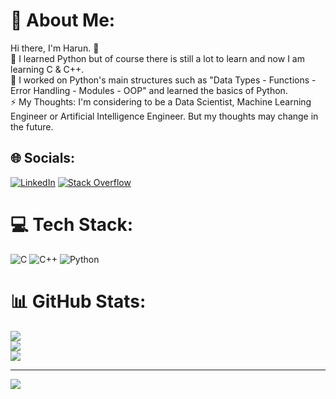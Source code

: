 # 💫 About Me:
Hi there, I'm Harun. 👋<br>🌱 I learned Python but of course there is still a lot to learn and now I am learning C & C++.<br>🔭 I worked on Python's main structures such as "Data Types - Functions - Error Handling - Modules - OOP" and learned the basics of Python.<br>⚡ My Thoughts: I'm considering to be a Data Scientist, Machine Learning Engineer or Artificial Intelligence Engineer. But my thoughts may change in the future.


## 🌐 Socials:
[![LinkedIn](https://img.shields.io/badge/LinkedIn-%230077B5.svg?logo=linkedin&logoColor=white)](https://linkedin.com/in/harun-uyguc) [![Stack Overflow](https://img.shields.io/badge/-Stackoverflow-FE7A16?logo=stack-overflow&logoColor=white)](https://stackoverflow.com/users/19988617) 

# 💻 Tech Stack:
![C](https://img.shields.io/badge/c-%2300599C.svg?style=flat&logo=c&logoColor=white) ![C++](https://img.shields.io/badge/c++-%2300599C.svg?style=flat&logo=c%2B%2B&logoColor=white) ![Python](https://img.shields.io/badge/python-3670A0?style=flat&logo=python&logoColor=ffdd54)
# 📊 GitHub Stats:
![](https://github-readme-stats.vercel.app/api?username=HarunUYGUC&theme=tokyonight&hide_border=true&include_all_commits=true&count_private=true)<br/>
![](https://github-readme-streak-stats.herokuapp.com/?user=HarunUYGUC&theme=tokyonight&hide_border=true)<br/>
![](https://github-readme-stats.vercel.app/api/top-langs/?username=HarunUYGUC&theme=tokyonight&hide_border=true&include_all_commits=true&count_private=true&layout=compact)

---
[![](https://visitcount.itsvg.in/api?id=HarunUYGUC&icon=3&color=1)](https://visitcount.itsvg.in)

<!-- Proudly created with GPRM ( https://gprm.itsvg.in ) -->


<!--
### Hi there, I'm Harun. 👋
- 🌱 I'm currently learning Python on my own with the help of Udemy. Now I have learned well and from now on I should deal with projects.
- 🔭 I worked on Python's main structures such as "Data Types - Functions - Error Handling - Modules - OOP" and learned the basics of Python.
- 💬 You can something ask me about Python. 
- ⚡ My Thoughts: I've been thinking for almost a year about my further career and now I'm considering to be a Data Scientist, Machine Learning Engineer or Artificial Intelligence Engineer. But my thoughts may change in the future.
-->

<!--
**HarunUYGUC/HarunUYGUC** is a ✨ _special_ ✨ repository because its `README.md` (this file) appears on your GitHub profile.

Here are some ideas to get you started:
"""
- 🔭 I’m currently working on ...
- 🌱 I’m currently learning ...
- 📫 How to reach me: ...
- 💬 Ask me about ...
- ⚡ Fun fact: ...
"""

- 👯 I’m looking to collaborate on ...
- 🤔 I’m looking for help with ...
- 😄 Pronouns: ...

- 📫 How to reach me: 
> LinkedIn: Harun Uyguç
### https://www.linkedin.com/in/harun-uyguc/
> StackOverFlow: Harun Uyguç
### https://stackoverflow.com/users/19988617/harun-uygu%c3%a7
-->
